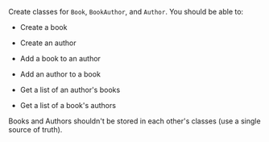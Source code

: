 Create classes for `Book`, `BookAuthor`, and `Author`. You should be able to:

* Create a book
* Create an author
* Add a book to an author
* Add an author to a book
* Get a list of an author's books

* Get a list of a book's authors

Books and Authors shouldn't be stored in each other's classes (use a single source of truth).
